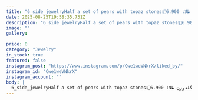 ```yaml
---
title: "6_side_jewelryHalf a set of pears with topaz stones💧🔬نیم ست_اشک_سنگ_توپاز_طلا_دورنگ_سفید_رزگلدوزن طلا: 6.900 grوزن سنگ: 0.350 gr📬برای سفارش و کسب اطلاعات بیشتر به دایرکت مراجعه فرمایید. ____________________________#Microsetting #microsettingtrainer #micropave #micropaveseting #halosetting #handmade #Stonesetting #stonesetter #goldSmith #goldseller #half set #pear #pear_cut_diamond #pear_cut_topaz #brilliant #gold #white_gold #rose_gold #prongsetting #Production #jewelry #jewelryroja103wSee translation"
date: 2025-08-25T19:58:35.731Z
description: "6_side_jewelryHalf a set of pears with topaz stones💧🔬نیم ست_اشک_سنگ_توپاز_طلا_دورنگ_سفید_رزگلدوزن طلا: 6.900 grوزن سنگ: 0.350 gr📬برای سفارش و کسب اطلاعات بیشتر به دایرکت مراجعه فرمایید. ____________________________#Microsetting #microsettingtrainer #micropave #micropaveseting #halosetting #handmade #Stonesetting #stonesetter #goldSmith #goldseller #half set #pear #pear_cut_diamond #pear_cut_topaz #brilliant #gold #white_gold #rose_gold #prongsetting #Production #jewelry #jewelryroja103wSee translation"
image: ""
gallery:

price: 0
category: "Jewelry"
in_stock: true
featured: false
instagram_post: "https://www.instagram.com/p/Cwe1weVNkrX/liked_by/"
instagram_id: "Cwe1weVNkrX"
instagram_account: ""
body: |
  6_side_jewelryHalf a set of pears with topaz stones💧🔬نیم ست_اشک_سنگ_توپاز_طلا_دورنگ_سفید_رزگلدوزن طلا: 6.900 grوزن سنگ: 0.350 gr📬برای سفارش و کسب اطلاعات بیشتر به دایرکت مراجعه فرمایید. ____________________________#Microsetting #microsettingtrainer #micropave #micropaveseting #halosetting #handmade #Stonesetting #stonesetter #goldSmith #goldseller #half set #pear #pear_cut_diamond #pear_cut_topaz #brilliant #gold #white_gold #rose_gold #prongsetting #Production #jewelry #jewelryroja103wSee translation
---
```

